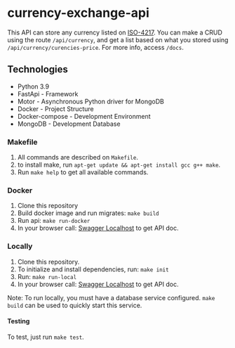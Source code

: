 # currency-exchange-api

This API can store any currency listed on [ISO-4217](https://pt.wikipedia.org/wiki/ISO_4217).
You can make a CRUD using the route `/api/currency`, and get a list based on what you stored
using `/api/currency/curencies-price`. For more info, access `/docs`.

## Technologies
- Python 3.9
- FastApi - Framework
- Motor - Asynchronous Python driver for MongoDB
- Docker - Project Structure
- Docker-compose - Development Environment
- MongoDB - Development Database

### Makefile

1. All commands are described on `Makefile`.
2. to install make, run `apt-get update && apt-get install gcc g++ make`.
3. Run `make help` to get all available commands.

### Docker

1. Clone this repository
2. Build docker image and run migrates: `make build`
3. Run api: `make run-docker`
4. In your browser call: [Swagger Localhost](http://localhost:8000/docs) to get API doc.


### Locally

1. Clone this repository.
2. To initialize and install dependencies, run: `make init`
3. Run: `make run-local`
4. In your browser call: [Swagger Localhost](http://localhost:8000/docs) to get API doc.

Note: To run locally, you must have a database service configured. `make build` can be used to
quickly start this service.

#### Testing

To test, just run `make test`.
